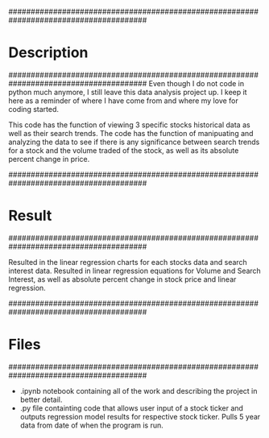 #######################################################################################

# Description
#######################################################################################
Even though I do not code in python much anymore, I still leave this data analysis project up. I 
keep it here as a reminder of where I have come from and where my love for coding started.

This code has the function of viewing 3 specific stocks historical data as well as their search trends.
The code has the function of manipuating and analyzing the data to see if there is any significance
between search trends for a stock and the volume traded of the stock, as well as its absolute percent
change in price.

#######################################################################################

# Result
#######################################################################################

Resulted in the linear regression charts for each stocks data and search interest data. Resulted in 
linear regression equations for Volume and Search Interest, as well as absolute percent change in stock
price and linear regression.

#######################################################################################

# Files
#######################################################################################

- .ipynb notebook containing all of the work and describing the project in better detail.
- .py file containting code that allows user input of a stock ticker and outputs regression model results
   for respective stock ticker. Pulls 5 year data from date of when the program is run.


